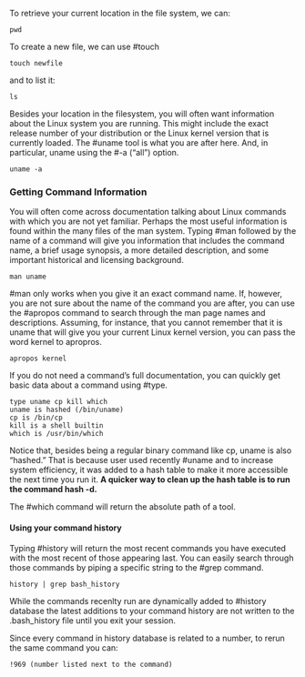 To retrieve your current location in the file system, we can: 
```
pwd
```

To create a new file, we can use #touch 
```
touch newfile
```

and to list it: 

```
ls 
```

Besides your location in the filesystem, you will often want information about the Linux system
you are running. This might include the exact release number of your distribution or the Linux
kernel version that is currently loaded. The #uname tool is what you are after here. And, in
particular, uname using the #-a (“all”) option.
```
uname -a
```

### Getting Command Information

You will often come across documentation talking about Linux commands with which you are not
yet familiar. Perhaps the most useful information is found within the many
files of the man system. 
Typing #man followed by the name of a command will give you information that
includes the command name, a brief usage synopsis, a more detailed description, and some
important historical and licensing background.
```
man uname
```
#man only works when you give it an exact command name. If, however, you are not sure about the name of the command you are after, you can use the #apropos command to search through the man page names and descriptions. Assuming, for instance, that you cannot remember that it is
uname that will give you your current Linux kernel version, you can pass the word kernel to
apropros.

```
apropos kernel
```

If you do not need a command’s full documentation, you can quickly get basic data about a
command using #type.

```
type uname cp kill which
uname is hashed (/bin/uname)
cp is /bin/cp
kill is a shell builtin
which is /usr/bin/which
```

Notice that, besides being a regular binary command like cp, uname is also “hashed.” That is because user used recently #uname and to increase system efficiency, it was added to a hash table to make it more accessible the next time you run it.
**A quicker way to clean up the hash table is to run the command hash -d.**

The #which command will return the absolute path of a tool.

#### Using your command history
Typing #history will return the most recent commands you have executed with the most recent of
those appearing last. You can easily search through those commands by piping a specific string to
the #grep command.
```
history | grep bash_history
```

While the commands recenlty run are dynamically added to #history database the latest additions to your command history are not written to the .bash_history file until you exit your session.

Since every command in history database is related to a number, to rerun the same command you can:
```
!969 (number listed next to the command)
```
